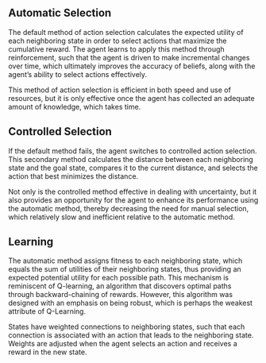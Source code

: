 ## Automatic Selection

The default method of action selection calculates the expected utility of each neighboring state in order to select actions that maximize the cumulative reward. The agent learns to apply this method through reinforcement, such that the agent is driven to make incremental changes over time, which ultimately improves the accuracy of beliefs, along with the agent’s ability to select actions effectively.
 
 This method of action selection is efficient in both speed and use of resources, but it is only effective once the agent has collected an adequate amount of knowledge, which takes time. 

## Controlled Selection

If the default method fails, the agent switches to controlled action selection. This secondary method calculates the distance between each neighboring state and the goal state, compares it to the current distance, and selects the action that best minimizes the distance. 

Not only is the controlled method effective in dealing with uncertainty, but it also provides an opportunity for the agent to enhance its performance using the automatic method, thereby decreasing the need for manual selection, which relatively slow and inefficient relative to the automatic method.

## Learning

The automatic method assigns fitness to each neighboring state, which equals the sum of utilities of their neighboring states, thus providing an expected potential utility for each possible path. This mechanism is reminiscent of Q-learning, an algorithm that discovers optimal paths through backward-chaining of rewards. However, this algorithm was designed with an emphasis on being robust, which is perhaps the weakest attribute of Q-Learning. 

States have weighted connections to neighboring states, such that each connection is associated with an action that leads to the neighboring state. Weights are adjusted when the agent selects an action and receives a reward in the new state.
